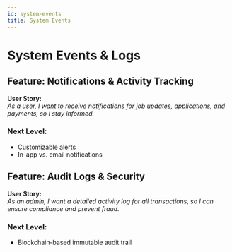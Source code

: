 ```yaml
---
id: system-events
title: System Events
---
```


# System Events & Logs

## Feature: Notifications & Activity Tracking
**User Story:**  
_As a user, I want to receive notifications for job updates, applications, and payments, so I stay informed._

### Next Level:
- Customizable alerts
- In-app vs. email notifications

## Feature: Audit Logs & Security
**User Story:**  
_As an admin, I want a detailed activity log for all transactions, so I can ensure compliance and prevent fraud._

### Next Level:
- Blockchain-based immutable audit trail


